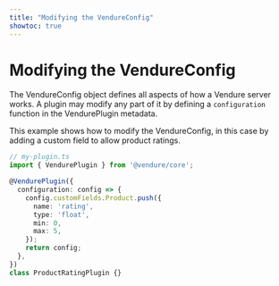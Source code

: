 ```yaml
---
title: "Modifying the VendureConfig"
showtoc: true
---
```


# Modifying the VendureConfig

The VendureConfig object defines all aspects of how a Vendure server works. A plugin may modify any part of it by defining a `configuration` function in the VendurePlugin metadata.

This example shows how to modify the VendureConfig, in this case by adding a custom field to allow product ratings.

```TypeScript
// my-plugin.ts
import { VendurePlugin } from '@vendure/core';

@VendurePlugin({
  configuration: config => {
    config.customFields.Product.push({
      name: 'rating',
      type: 'float',
      min: 0,
      max: 5,
    });
    return config;
  },
})
class ProductRatingPlugin {}
```
